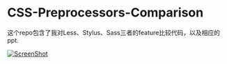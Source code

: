 CSS-Preprocessors-Comparison
============================

这个repo包含了我对Less、Stylus、Sass三者的feature比较代码，以及相应的ppt.

[![ScreenShot](https://raw.github.com/abruzzihraig/CSS-Preprocessors-Comparison/master/screenshot.png)](http://slides.com/abruzzihraig/css-preprocessors-comparison)
